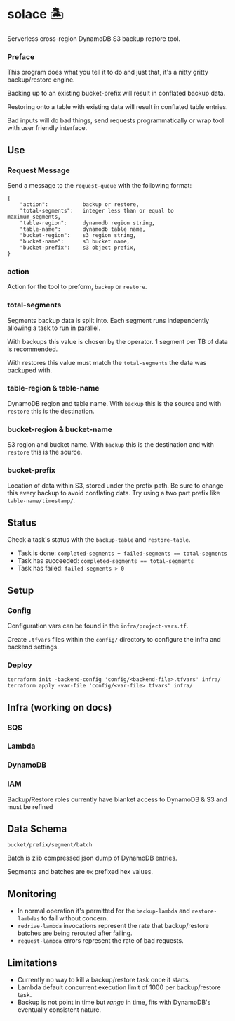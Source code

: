 # solace 🏝
Serverless cross-region DynamoDB S3 backup restore tool.

### Preface

This program does what you tell it to do and just that, it's a nitty gritty backup/restore engine.

Backing up to an existing bucket-prefix will result in conflated backup data.

Restoring onto a table with existing data will result in conflated table entries.

Bad inputs will do bad things, send requests programmatically or wrap tool with user friendly interface.

## Use

### Request Message

Send a message to the `request-queue` with the following format:

```
{
    "action":           backup or restore,
    "total-segments":   integer less than or equal to maximum_segments,
    "table-region":     dynamodb region string,
    "table-name":       dynamodb table name,
    "bucket-region":    s3 region string,
    "bucket-name":      s3 bucket name,
    "bucket-prefix":    s3 object prefix,
}
```

### action

Action for the tool to preform, `backup` or `restore`.

### total-segments

Segments backup data is split into. Each segment runs independently allowing a task to run in parallel.

With backups this value is chosen by the operator. 1 segment per TB of data is recommended.

With restores this value must match the `total-segments` the data was backuped with.

### table-region & table-name

DynamoDB region and table name. With `backup` this is the source and with `restore` this is the destination.

### bucket-region & bucket-name

S3 region and bucket name. With `backup` this is the destination and with `restore` this is the source.

### bucket-prefix

Location of data within S3, stored under the prefix path. Be sure to change this every backup to avoid conflating data. Try using a two part prefix like `table-name/timestamp/`.


## Status

Check a task's status with the `backup-table` and `restore-table`.

* Task is done: `completed-segments + failed-segments == total-segments`
* Task has succeeded: `completed-segments == total-segments`
* Task has failed: `failed-segments > 0`

## Setup

### Config

Configuration vars can be found in the `infra/project-vars.tf`.

Create `.tfvars` files within the `config/` directory to configure the infra and backend settings.

### Deploy

```
terraform init -backend-config 'config/<backend-file>.tfvars' infra/
terraform apply -var-file 'config/<var-file>.tfvars' infra/
```

## Infra (working on docs)
### SQS
### Lambda
### DynamoDB
### IAM

Backup/Restore roles currently have blanket access to DynamoDB & S3 and must be refined

## Data Schema

```
bucket/prefix/segment/batch
```

Batch is zlib compressed json dump of DynamoDB entries.

Segments and batches are `0x` prefixed hex values.

## Monitoring
- In normal operation it's permitted for the `backup-lambda` and `restore-lambdas` to fail without concern.
- `redrive-lambda` invocations represent the rate that backup/restore batches are being rerouted after failing.
- `request-lambda` errors represent the rate of bad requests.


## Limitations
- Currently no way to kill a backup/restore task once it starts.
- Lambda default concurrent execution limit of 1000 per backup/restore task.
- Backup is not point in time but _range_ in time, fits with DynamoDB's eventually consistent nature.
